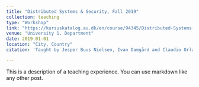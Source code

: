 ```yaml
---
title: "Distributed Systems & Security, Fall 2019"
collection: teaching
type: "Workshop"
link: "https://kursuskatalog.au.dk/en/course/94345/Distributed-Systems-and-Security"
venue: "University 1, Department"
date: 2019-01-01
location: "City, Country"
citation: 'Taught by Jesper Buus Nielsen, Ivan Damgård and Claudio Orlandi, Aarhus University'

---
```


This is a description of a teaching experience. You can use markdown like any other post.

